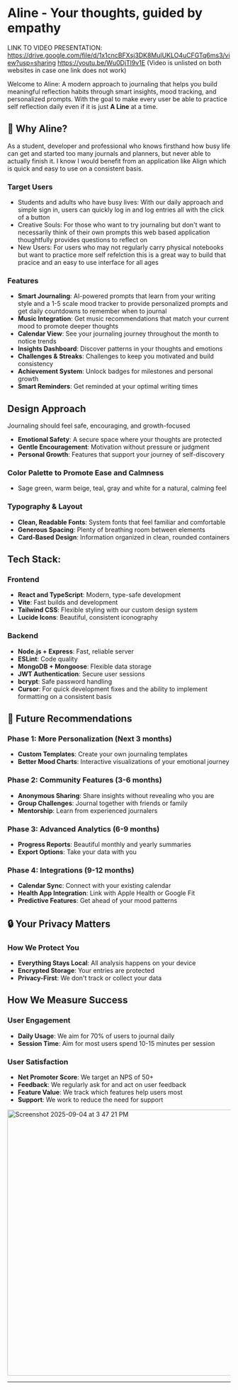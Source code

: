 # Aline - Your thoughts, guided by empathy

LINK TO VIDEO PRESENTATION: https://drive.google.com/file/d/1x1cncBFXsj3DK8MulUKLO4uCFGTq6ms3/view?usp=sharing 
https://youtu.be/Wu0DjTl9v1E 
(Video is unlisted on both websites in case one link does not work)

Welcome to Aline: A modern approach to journaling that helps you build meaningful reflection habits through smart insights, mood tracking, and personalized prompts. With the goal to make every user be able to practice self reflection daily even if it is just **A Line** at a time.

## 🌟 Why Aline?
As a student, developer and professional who knows firsthand how busy life can get and started too many journals and planners, but never able to actually finish it. I know I would benefit from an application like Align which is quick and easy to use on a consistent basis.

### Target Users
- Students and adults who have busy lives: With our daily approach and simple sign in, users can quickly log in and log entries all with the click of a button 
- Creative Souls: For those who want to try journaling but don't want to necessarily think of their own prompts this web based application thoughtfully provides questions to reflect on 
- New Users: For users who may not regularly carry physical notebooks but want to practice more self refelction this is a great way to build that pracice and an easy to use interface for all ages


### Features
- **Smart Journaling**: AI-powered prompts that learn from your writing style and a 1-5 scale mood tracker to provide personalized prompts and get daily countdowns to remember when to journal
- **Music Integration**: Get music recommendations that match your current mood to promote deeper thoughts
- **Calendar View**: See your journaling journey throughout the month to notice trends
- **Insights Dashboard**: Discover patterns in your thoughts and emotions
- **Challenges & Streaks**: Challenges to keep you motivated and build consistency
- **Achievement System**: Unlock badges for milestones and personal growth
- **Smart Reminders**: Get reminded at your optimal writing times

## Design Approach

Journaling should feel safe, encouraging, and growth-focused
- **Emotional Safety**: A secure space where your thoughts are protected
- **Gentle Encouragement**: Motivation without pressure or judgment
- **Personal Growth**: Features that support your journey of self-discovery

### Color Palette to Promote Ease and Calmness
- Sage green, warm beige, teal, gray and white for a natural, calming feel

### Typography & Layout
- **Clean, Readable Fonts**: System fonts that feel familiar and comfortable
- **Generous Spacing**: Plenty of breathing room between elements
- **Card-Based Design**: Information organized in clean, rounded containers

## Tech Stack:

### Frontend
- **React and TypeScript**: Modern, type-safe development
- **Vite**: Fast builds and development
- **Tailwind CSS**: Flexible styling with our custom design system
- **Lucide Icons**: Beautiful, consistent iconography

### Backend
- **Node.js + Express**: Fast, reliable server
- **ESLint**: Code quality
- **MongoDB + Mongoose**: Flexible data storage
- **JWT Authentication**: Secure user sessions
- **bcrypt**: Safe password handling
- **Cursor**: For quick development fixes and the ability to implement formatting on a consistent basis


## 🚀 Future Recommendations

### Phase 1: More Personalization (Next 3 months)
- **Custom Templates**: Create your own journaling templates
- **Better Mood Charts**: Interactive visualizations of your emotional journey

### Phase 2: Community Features (3-6 months)
- **Anonymous Sharing**: Share insights without revealing who you are
- **Group Challenges**: Journal together with friends or family
- **Mentorship**: Learn from experienced journalers

### Phase 3: Advanced Analytics (6-9 months)
- **Progress Reports**: Beautiful monthly and yearly summaries
- **Export Options**: Take your data with you

### Phase 4: Integrations (9-12 months)
- **Calendar Sync**: Connect with your existing calendar
- **Health App Integration**: Link with Apple Health or Google Fit
- **Predictive Features**: Get ahead of your mood patterns


## 🔒 Your Privacy Matters

### How We Protect You
- **Everything Stays Local**: All analysis happens on your device
- **Encrypted Storage**: Your entries are protected
- **Privacy-First**: We don't track or collect your data

## How We Measure Success

### User Engagement
- **Daily Usage**: We aim for 70% of users to journal daily
- **Session Time**: Aim for most users spend 10-15 minutes per session

### User Satisfaction
- **Net Promoter Score**: We target an NPS of 50+
- **Feedback**: We regularly ask for and act on user feedback
- **Feature Value**: We track which features help users most
- **Support**: We work to reduce the need for support


<img width="1464" height="601" alt="Screenshot 2025-09-04 at 3 47 21 PM" src="https://github.com/user-attachments/assets/68c76f76-ac76-41dd-a926-0f1ee2e12f22" />




---
